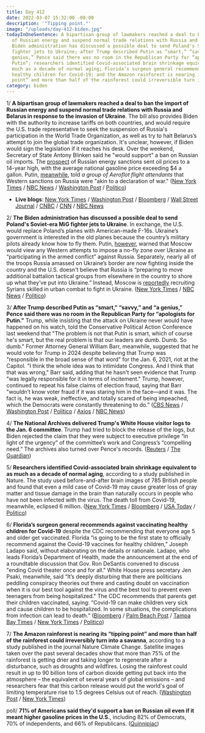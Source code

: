 ```yaml
---
title: Day 412
date: 2022-03-07 15:32:00 -08:00
description: '"Tipping point."'
image: "/uploads/day-412-biden.jpg"
todayInOneSentence: A bipartisan group of lawmakers reached a deal to ban the import
  of Russian energy and suspend normal trade relations with Russia and Belarus; the
  Biden administration has discussed a possible deal to send Poland's Soviet-era MiG
  fighter jets to Ukraine; after Trump described Putin as “smart,” “savvy,” and “a
  genius,” Pence said there was no room in the Republican Party for “apologists for
  Putin”; researchers identified Covid-associated brain shrinkage equivalent to as
  much as a decade of normal aging; Florida’s surgeon general recommends against vaccinating
  healthy children for Covid-19; and the Amazon rainforest is nearing its “tipping
  point” and more than half of the rainforest could irreversible turn into a savanna.
category: biden
---
```


1/ **A bipartisan group of lawmakers reached a deal to ban the import of Russian energy and suspend normal trade relations with Russia and Belarus in response to the invasion of Ukraine**. The bill also provides Biden with the authority to increase tariffs on both countries, and would require the U.S. trade representative to seek the suspension of Russia's participation in the World Trade Organization, as well as try to halt Belarus’s attempt to join the global trade organization. It's unclear, however, if Biden would sign the legislation if it reaches his desk. Over the weekend, Secretary of State Antony Blinken said he "would support" a ban on Russian oil imports. The [prospect](https://www.npr.org/2022/03/07/1084893419/gas-prices-surge-to-above-4-a-gallon-oil-russia-ukraine-antony-blinken) of Russian energy sanctions sent oil prices to a 14-year high, with the average national gasoline price exceeding $4 a gallon. Putin, [meanwhile](https://apnews.com/article/russia-ukraine-europe-3d9e50b2fa8b08ce1f74c1b09403186e), told *a group of Aeroflot flight attendants* that Western sanctions on Russia were "akin to a declaration of war." ([New York Times](https://www.nytimes.com/live/2022/03/07/business/stocks-inflation-business-news#russia-us-trade-relations) / [NBC News](https://www.nbcnews.com/politics/congress/lawmakers-strike-bipartisan-deal-legislation-ban-russian-energy-import-rcna19038) / [Washington Post](https://www.washingtonpost.com/us-policy/2022/03/07/congress-ukraine-gas-prices-aid/) / [Politico](https://www.politico.com/news/2022/03/06/blinken-russian-oil-ban-00014441))

* **Live blogs**: [New York Times](https://www.nytimes.com/live/2022/03/07/world/ukraine-russia-war) / [Washington Post](https://www.washingtonpost.com/world/2022/03/07/russia-ukraine-war-news-putin-live-updates/) / [Bloomberg](https://www.bloomberg.com/news/articles/2022-03-07/ukraine-update-oil-surges-as-u-s-mulls-banning-russian-imports?srnd=premium&sref=MIBMEEoj) / [Wall Street Journal](https://www.wsj.com/livecoverage/russia-ukraine-latest-news-2022-03-07) / [CNBC](https://www.cnbc.com/2022/03/07/possible-russian-energy-ban-sends-oil-soaring-poland-us-in-jet-talks.html) / [CNN](https://www.cnn.com/europe/live-news/ukraine-russia-putin-news-03-07-22/h_beb3e2d7acaa726f6a8498ebab1f600e) / [NBC News](https://www.nbcnews.com/news/world/live-blog/ukraine-russia-war-live-updates-russia-claims-cease-fire-let-n1290958)

2/ **The Biden administration has discussed a possible deal to send Poland's Soviet-era MiG fighter jets to Ukraine**. In exchange, the U.S. would replace Poland’s planes with American-made F-16s. Ukraine’s government is interested in the old planes because the country’s military pilots already know how to fly them. Putin, [however](https://www.nytimes.com/2022/03/05/world/europe/ukraine-russia-putin.html), warned that Moscow would view any Western attempts to impose a no-fly zone over Ukraine as “participating in the armed conflict” against Russia. Separately, nearly all of the troops Russia amassed on Ukraine’s border are now fighting inside the country and the U.S. doesn't believe that Russia is “preparing to move additional battalion tactical groups from elsewhere in the country to shore up what they’ve put into Ukraine.” Instead, Moscow is [reportedly](https://www.wsj.com/articles/russia-recruiting-syrians-for-urban-combat-in-ukraine-u-s-officials-say-11646606234) recruiting Syrians skilled in urban combat to fight in Ukraine. ([New York Times](https://www.nytimes.com/2022/03/06/world/europe/us-fighter-jets-ukraine.html) / [NBC News](https://www.nbcnews.com/news/us-news/biden-admin-talks-poland-provide-warplanes-ukraine-rcna18876) / [Politico](https://www.politico.com/news/2022/03/07/putin-russia-combat-forces-ukraine-00014699))

3/ **After Trump described Putin as “smart,” “savvy,” and “a genius,” Pence said there was no room in the Republican Party for “apologists for Putin.”** Trump, while insisting that the attack on Ukraine never would have happened on his watch, told the Conservative Political Action Conference last weekend that "The problem is not that Putin is smart, which of course he's smart, but the real problem is that our leaders are dumb. Dumb. So dumb." Former Attorney General William Barr, meanwhile, suggested that he would vote for Trump in 2024 despite believing that Trump was "responsible in the broad sense of that word" for the Jan. 6, 2021, riot at the Capitol. "I think the whole idea was to intimidate Congress. And I think that that was wrong," Barr said, adding that he hasn't seen evidence that Trump "was legally responsible for it in terms of incitement." Trump, however, continued to repeat his false claims of election fraud, saying that Barr "wouldn’t know voter fraud if it was staring him in the face—and it was. The fact is, he was weak, ineffective, and totally scared of being impeached, which the Democrats were constantly threatening to do.” ([CBS News](https://www.cbsnews.com/news/pence-trump-republicans-putin-apologists/) / [Washington Post](https://www.washingtonpost.com/politics/2022/03/05/pence-putin-russia-apologists-gop-trump/) / [Politico](https://www.politico.com/news/2022/03/07/barr-trump-2024-00014597) / [Axios](https://www.axios.com/trump-bill-barr-book-e017627f-a26d-4c16-8a72-fcdf66bf019d.html) / [NBC News](https://www.nbcnews.com/politics/donald-trump/former-ag-barr-says-wouldnt-prosecuted-trump-jan-6-taking-classified-d-rcna18330))

4/ **The National Archives delivered Trump's White House visitor logs to the Jan. 6 committee**. Trump had tried to block the release of the logs, but Biden rejected the claim that they were subject to executive privilege “in light of the urgency” of the committee’s work and Congress’s “compelling need.” The archives also turned over Pence's records. ([Reuters](https://www.reuters.com/world/us/us-archives-turns-over-trump-white-house-visitor-logs-jan-6-committee-2022-03-04/) / [The Guardian](https://www.theguardian.com/us-news/2022/mar/04/donald-trump-capitol-attack-committee-white-house-visitor-logs))

5/ **Researchers identified Covid-associated brain shrinkage equivalent to as much as a decade of normal aging**, according to a study published in Nature. The study used before-and-after brain images of 785 British people and found that even a mild case of Covid-19 may cause greater loss of gray matter and tissue damage in the brain than naturally occurs in people who have not been infected with the virus. The death toll from Covid-19, meanwhile, eclipsed 6 million. ([New York Times](https://www.nytimes.com/2022/03/07/health/covid-brain-changes.html) / [Bloomberg](https://www.bloomberg.com/news/articles/2022-03-07/brain-shrinkage-cognitive-decline-found-months-after-mild-covid?sref=MIBMEEoj) / [USA Today](https://www.usatoday.com/story/news/health/2022/03/07/covid-brain-damage-smell/9357854002/) / [Politico](https://www.politico.com/news/2022/03/07/death-toll-coronavirus-pandemic-00014557))

6/ **Florida’s surgeon general recommends against vaccinating healthy children for Covid-19** despite the CDC recommending that everyone age 5 and older get vaccinated. Florida “is going to be the first state to officially recommend against the Covid-19 vaccines for healthy children,” Joseph Ladapo said, without elaborating on the details or rationale. Ladapo, who leads Florida’s Department of Health, made the announcement at the end of a roundtable discussion that Gov. Ron DeSantis convened to discuss "ending Covid theater once and for all." White House press secretary Jen Psaki, meanwhile, said “It’s deeply disturbing that there are politicians peddling conspiracy theories out there and casting doubt on vaccination when it is our best tool against the virus and the best tool to prevent even teenagers from being hospitalized." The CDC recommends that parents get their children vaccinated, saying: “Covid-19 can make children very sick and cause children to be hospitalized. In some situations, the complications from infection can lead to death.” ([Bloomberg](https://www.bloomberg.com/news/articles/2022-03-07/florida-to-recommend-against-child-vaccines-in-challenge-to-cdc?sref=MIBMEEoj) / [Palm Beach Post](https://www.palmbeachpost.com/story/news/politics/2022/03/07/florida-surgeon-general-joseph-ladapo-recommending-against-covid-vaccine-healthy-kids/9411801002/) / [Tampa Bay Times](https://www.tampabay.com/news/florida-politics/2022/03/07/healthy-children-shouldnt-get-coronavirus-vaccine-florida-health-department-says/) / [New York Times](https://www.nytimes.com/2022/03/07/health/covid-brain-changes.html) / [Politico](https://www.politico.com/news/2022/03/07/florida-surgeon-general-covid-vaccines-00014702))

7/ **The Amazon rainforest is nearing its “tipping point” and more than half of the rainforest could irreversibly turn into a savanna**, according to a study published in the journal Nature Climate Change. Satellite images taken over the past several decades show that more than 75% of the rainforest is getting drier and taking longer to regenerate after a disturbance, such as droughts and wildfires. Losing the rainforest could result in up to 90 billion tons of carbon dioxide getting put back into the atmosphere – the equivalent of several years of global emissions – and researchers fear that this carbon release would put the world's goal of limiting temperature rise to 1.5 degrees Celsius out of reach. ([Washington Post](https://www.washingtonpost.com/climate-environment/2022/03/07/amazon-rainforest-tipping-point-climate/) / [New York Times](https://www.nytimes.com/2022/03/07/climate/amazon-rainforest-climate-change-deforestation.html))

poll/ **71% of Americans said they'd support a ban on Russian oil even if it meant higher gasoline prices in the U.S.**, including 82% of Democrats, 70% of independents, and 66% of Republicans. ([Quinnipiac](https://poll.qu.edu/poll-release?releaseid=3838))